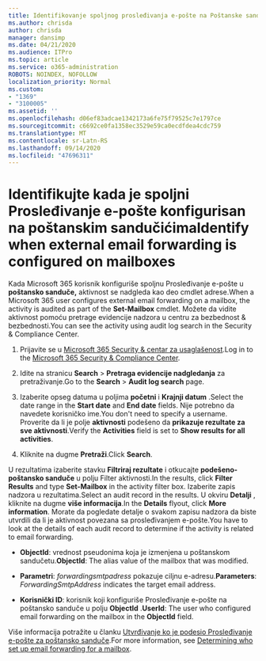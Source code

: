```yaml
---
title: Identifikovanje spoljnog prosleđivanja e-pošte na Poštanske sandučiće u evidenciji nadzora
ms.author: chrisda
author: chrisda
manager: dansimp
ms.date: 04/21/2020
ms.audience: ITPro
ms.topic: article
ms.service: o365-administration
ROBOTS: NOINDEX, NOFOLLOW
localization_priority: Normal
ms.custom:
- "1369"
- "3100005"
ms.assetid: ''
ms.openlocfilehash: d06ef83adcae1342173a6fe75f79525c7e1797ce
ms.sourcegitcommit: c6692ce0fa1358ec3529e59ca0ecdfdea4cdc759
ms.translationtype: MT
ms.contentlocale: sr-Latn-RS
ms.lasthandoff: 09/14/2020
ms.locfileid: "47696311"
---
```

# <a name="identify-when-external-email-forwarding-is-configured-on-mailboxes"></a><span data-ttu-id="193c4-102">Identifikujte kada je spoljni Prosleđivanje e-pošte konfigurisan na poštanskim sandučićima</span><span class="sxs-lookup"><span data-stu-id="193c4-102">Identify when external email forwarding is configured on mailboxes</span></span>

<span data-ttu-id="193c4-103">Kada Microsoft 365 korisnik konfiguriše spoljnu Prosleđivanje e-pošte u **poštansko sanduče,** aktivnost se nadgleda kao deo cmdlet adrese.</span><span class="sxs-lookup"><span data-stu-id="193c4-103">When a Microsoft 365 user configures external email forwarding on a mailbox, the activity is audited as part of the **Set-Mailbox** cmdlet.</span></span> <span data-ttu-id="193c4-104">Možete da vidite aktivnost pomoću pretrage evidencije nadzora u centru za bezbednost & bezbednosti.</span><span class="sxs-lookup"><span data-stu-id="193c4-104">You can see the activity using audit log search in the Security & Compliance Center.</span></span>

1. <span data-ttu-id="193c4-105">Prijavite se u [Microsoft 365 Security & centar za usaglašenost](https://protection.office.com/).</span><span class="sxs-lookup"><span data-stu-id="193c4-105">Log in to the [Microsoft 365 Security & Compliance Center](https://protection.office.com/).</span></span>

2. <span data-ttu-id="193c4-106">Idite na stranicu **Search**  >  **Pretraga evidencije nadgledanja** za pretraživanje.</span><span class="sxs-lookup"><span data-stu-id="193c4-106">Go to the **Search** > **Audit log search** page.</span></span>

3. <span data-ttu-id="193c4-107">Izaberite opseg datuma u poljima **početni** i **Krajnji datum** .</span><span class="sxs-lookup"><span data-stu-id="193c4-107">Select the date range in the **Start date** and **End date** fields.</span></span> <span data-ttu-id="193c4-108">Nije potrebno da navedete korisničko ime.</span><span class="sxs-lookup"><span data-stu-id="193c4-108">You don't need to specify a username.</span></span> <span data-ttu-id="193c4-109">Proverite da li je polje **aktivnosti** podešeno da **prikazuje rezultate za sve aktivnosti**.</span><span class="sxs-lookup"><span data-stu-id="193c4-109">Verify the **Activities** field is set to **Show results for all activities**.</span></span>

4. <span data-ttu-id="193c4-110">Kliknite na dugme **Pretraži**.</span><span class="sxs-lookup"><span data-stu-id="193c4-110">Click **Search**.</span></span>

<span data-ttu-id="193c4-111">U rezultatima izaberite stavku **Filtriraj rezultate** i otkucajte **podešeno-poštansko sanduče** u polju Filter aktivnosti.</span><span class="sxs-lookup"><span data-stu-id="193c4-111">In the results, click **Filter Results** and type **Set-Mailbox** in the activity filter box.</span></span> <span data-ttu-id="193c4-112">Izaberite zapis nadzora u rezultatima.</span><span class="sxs-lookup"><span data-stu-id="193c4-112">Select an audit record in the results.</span></span> <span data-ttu-id="193c4-113">U okviru **Detalji** , kliknite na dugme **više informacija**.</span><span class="sxs-lookup"><span data-stu-id="193c4-113">In the **Details** flyout, click **More information**.</span></span> <span data-ttu-id="193c4-114">Morate da pogledate detalje o svakom zapisu nadzora da biste utvrdili da li je aktivnost povezana sa prosleđivanjem e-pošte.</span><span class="sxs-lookup"><span data-stu-id="193c4-114">You have to look at the details of each audit record to determine if the activity is related to email forwarding.</span></span>

- <span data-ttu-id="193c4-115">**ObjectId**: vrednost pseudonima koja je izmenjena u poštanskom sandučetu.</span><span class="sxs-lookup"><span data-stu-id="193c4-115">**ObjectId**: The alias value of the mailbox that was modified.</span></span>

- <span data-ttu-id="193c4-116">**Parametri**: _forwardingsmtpadress_ pokazuje ciljnu e-adresu.</span><span class="sxs-lookup"><span data-stu-id="193c4-116">**Parameters**: _ForwardingSmtpAddress_ indicates the target email address.</span></span>

- <span data-ttu-id="193c4-117">**Korisnički ID**: korisnik koji konfiguriše Prosleđivanje e-pošte na poštansko sanduče u polju **ObjectId** .</span><span class="sxs-lookup"><span data-stu-id="193c4-117">**UserId**: The user who configured email forwarding on the mailbox in the **ObjectId** field.</span></span>

<span data-ttu-id="193c4-118">Više informacija potražite u članku [Utvrđivanje ko je podesio Prosleđivanje e-pošte za poštansko sanduče](https://docs.microsoft.com/microsoft-365/compliance/auditing-troubleshooting-scenarios#determine-who-set-up-email-forwarding-for-a-mailbox).</span><span class="sxs-lookup"><span data-stu-id="193c4-118">For more information, see [Determining who set up email forwarding for a mailbox](https://docs.microsoft.com/microsoft-365/compliance/auditing-troubleshooting-scenarios#determine-who-set-up-email-forwarding-for-a-mailbox).</span></span>
